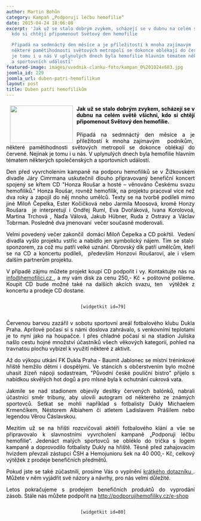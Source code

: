 ```yaml
---
author: Martin Bohůn
category: Kampaň „Podporuji léčbu hemofilie“
date: 2015-04-24 18:06:08
excerpt: 'Jak už se stalo dobrým zvykem, scházejí se v dubnu na celém světě všichni,
  kdo si chtějí připomenout Světový den hemofilie

  Připadá na sedmnáctý den měsíce a je příležitostí k mnoha zajímavým  podnikům, 
  některé pamětihodnosti světových metropolí se dokonce oblékají do červené Nejinak
  je tomu i u nás V uplynulých dnech byla hemofilie hlavním tématem některých společenských
  a sportovních událostí'
featured-image: images/uvodnik-clanku-foto/kampan_0%201024x683.jpg
joomla_id: 229
joomla_url: duben-patri-hemofilikum
layout: post
title: Duben patří hemofilikům
---
```


<h4 style="text-align: justify;">
 <img border="0" height="100" src="{{ site.baseurl }}/images/uvodnik-clanku-foto/kampan_0%201024x683.jpg" style="float: left; margin-left: 10px; margin-right: 10px;" width="168"/>
 <span style="color: #000000;">
  Jak už se stalo dobrým zvykem, scházejí se v dubnu na celém světě všichni, kdo si chtějí připomenout Světový den hemofilie.
 </span>
</h4>
<p style="text-align: justify;">
 <span style="color: #000000;">
  Připadá na sedmnáctý den měsíce a je příležitostí k mnoha zajímavým  podnikům,  některé pamětihodnosti světových metropolí se dokonce oblékají do červené. Nejinak je tomu i u nás. V uplynulých dnech byla hemofilie hlavním tématem některých společenských a sportovních událostí.
 </span>
</p>
<p style="text-align: justify;">
 <span style="color: #000000;">
  Den před vyvrcholením kampaně na podporu hemofiliků se v Žižkovském divadle Járy Cimrmana uskutečnil dlouho připravovaný benefiční koncert spojený se křtem CD "Honza Roušar a hosté – věnováno Českému svazu hemofiliků." Honza Roušar, rovněž hemofilik, na projektu pracoval více než dva roky a zapojil do něj mnoho umělců. Texty se na tvorbě podíleli mimo jiné Miloň Čepelka, Ester Kočičková nebo Jarmila Moosová, kromě Honzy Roušara  je interpretují i Ondřej Ruml, Eva Dvořáková, Ivana Korolovoá, Martina Trchová , Naďa Válová, Jakub Hübner, Ruda z Ostravy a Václav Tobrman. Posledně dva jmenovaní  večer současně moderovali.
 </span>
</p>
<p style="text-align: justify;">
 <span style="color: #000000;">
  Velmi povedený večer zakončil  domácí Miloň Čepelka a CD pokřtil.  Vedení divadla vyšlo projektu vstříc a nabídlo jen symbolický nájem. Tím se stalo  sponzorem, za což mu patří velké uznání. Obrovský dík patří umělcům, kteří se na CD a koncertu podíleli,  především Honzovi Roušarovi, ale i všem dalším partnerům projektu.
 </span>
</p>
<p style="text-align: justify;">
 <span style="color: #000000;">
  V případě zájmu můžete projekt koupí CD podpořit i vy. Kontaktujte nás na
 </span>
 <a href="mailto:info@hemofilici.cz" target="_blank">
  info@hemofilici.cz
 </a>
 ,
 <span style="color: #000000;">
  a my vám disk za cenu 250,- Kč + poštovné pošleme. Koupit CD bude možné také na dalších akcích svazu, ten  výtěžek z koncertu a prodeje CD dostane.
 </span>
</p>
<p style="text-align: center;">
 <code>
  [widgetkit id=79]
 </code>
</p>
<p style="text-align: justify;">
 <span style="color: #000000;">
  Červenou barvou zazářil v sobotu sportovní areál fotbalového klubu Dukla Praha. Aprílové počasí si s námi doslova zahrávalo, s venkovními teplotami je to nyní jako na houpačce. I přes chladné počasí si na stadion Juliska našlo cestu hojné množství účastníků všech věkových kategorií, pohled na travnatou plochu vybízel k využití některé z aktivit.
 </span>
</p>
<p style="text-align: justify;">
 <span style="color: #000000;">
  Až do výkopu utkání FK Dukla Praha - Baumit Jablonec se místní tréninkové hřiště hemžilo dětmi i dospělými. Ve stáncích s občerstvením bylo možné uhasit žízeň nápoji sodastream, "Původní české pouliční bistro" přijelo s nabídkou skvělých hot dogů a pro mlsné byla k ochutnání cukrová vata.
 </span>
</p>
<p style="text-align: justify;">
 <span style="color: #000000;">
  Jakmile se nad stadionem objevily desítky červených balónků, nabrali účastníci směr tribuny, aby ulovili autogram od některého ze známých sportovců. Setkat se mohli například s fotbalisty Dukly Michaelem Krmenčíkem, Néstorem Albiahem či atletem Ladislavem Prášilem nebo legendou Věrou Čáslavskou.
 </span>
</p>
<p style="text-align: justify;">
 <span style="color: #000000;">
  Mezitím už se na hřišti rozcvičovali aktéři fotbalového klání a vše se připravovalo k slavnostními vyvrcholení kampaně „Podporuji léčbu hemofilie“. Jedenáct malých sportovců se obléklo do trička s logem kampaně a doprovodilo fotbalisty Dukly na hřiště. Těsně před zahajovacím hvizdem převzali zástupci ČSH a Hemojunioru šek na 40 000,- Kč, celkový výtěžek z prodeje benefičních předmětů.
 </span>
</p>
<p style="text-align: justify;">
 <span style="color: #000000;">
  Pokud jste se také zúčastnili, prosíme Vás o vyplnění
  <a href="https://www.surveymonkey.com/r/7F97D5N" title="Dotazník">
   krátkého dotazníku
  </a>
  . Můžete v něm vyjádřit své názory a návrhy, pro nás velmi důležité.
 </span>
</p>
<p style="text-align: justify;">
 <span style="color: #000000;">
  Letos pokračujeme s prodejem benefičních produktů do vyprodání zásob. Stále nás můžete podpořit na
 </span>
 <a href="http://podporujihemofiliky.cz/e-shop" target="_blank">
  http://podporujihemofiliky.cz/e-shop
 </a>
</p>
<p style="text-align: center;">
 <code>
  [widgetkit id=80]
 </code>
</p>